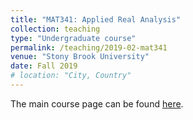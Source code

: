 ```yaml
---
title: "MAT341: Applied Real Analysis"
collection: teaching
type: "Undergraduate course"
permalink: /teaching/2019-02-mat341
venue: "Stony Brook University"
date: Fall 2019
# location: "City, Country"
---
```


The main course page can be found [here](http://www.math.stonybrook.edu/~xiu/MATH341.html).
